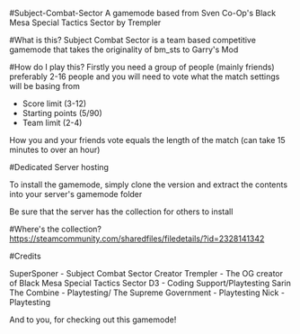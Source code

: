 #Subject-Combat-Sector
A gamemode based from Sven Co-Op's Black Mesa Special Tactics Sector by Trempler

#What is this?
Subject Combat Sector is a team based competitive gamemode 
that takes the originality of bm_sts to Garry's Mod

#How do I play this?
Firstly you need a group of people (mainly friends) preferably 2-16 people
and you will need to vote what the match settings will be basing from

- Score limit (3-12)
- Starting points (5/90)
- Team limit (2-4)

How you and your friends vote equals the length of the match 
(can take 15 minutes to over an hour)

#Dedicated Server hosting

To install the gamemode, simply clone the version and extract the contents into
your server's gamemode folder

Be sure that the server has the collection for others to install

#Where's the collection?
https://steamcommunity.com/sharedfiles/filedetails/?id=2328141342

#Credits

SuperSponer - Subject Combat Sector Creator
Trempler - The OG creator of Black Mesa Special Tactics Sector
D3 - Coding Support/Playtesting
Sarin The Combine - Playtesting/
The Supreme Government - Playtesting
Nick - Playtesting

And to you, for checking out this gamemode!

